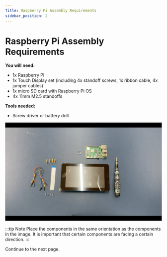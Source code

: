 ```yaml
---
Title: Raspberry Pi Assembly Requirements
sidebar_position: 2
---
```


# Raspberry Pi Assembly Requirements

**You will need:**

- 1x Raspberry Pi
- 1x Touch Display set (including 4x standoff screws, 1x ribbon cable, 4x jumper cables)
- 1x micro SD card with Raspberry Pi OS
- 4x 11mm M2.5 standoffs

**Tools needed:**

- Screw driver or battery drill

![Pi assembly](../../../static/img/assembly/pi1.png)

:::tip Note
Place the components in the same orientation as the components in the image. It is important that certain components are facing a certain direction.
:::

Continue to the next page.
